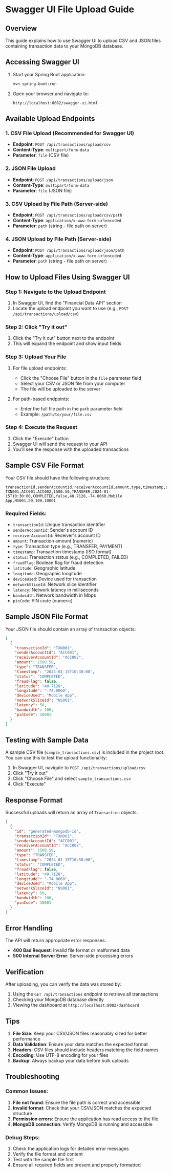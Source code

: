 # Swagger UI File Upload Guide

## Overview
This guide explains how to use Swagger UI to upload CSV and JSON files containing transaction data to your MongoDB database.

## Accessing Swagger UI

1. Start your Spring Boot application:
   ```bash
   mvn spring-boot:run
   ```

2. Open your browser and navigate to:
   ```
   http://localhost:8082/swagger-ui.html
   ```

## Available Upload Endpoints

### 1. CSV File Upload (Recommended for Swagger UI)
- **Endpoint**: `POST /api/transactions/upload/csv`
- **Content-Type**: `multipart/form-data`
- **Parameter**: `file` (CSV file)

### 2. JSON File Upload
- **Endpoint**: `POST /api/transactions/upload/json`
- **Content-Type**: `multipart/form-data`
- **Parameter**: `file` (JSON file)

### 3. CSV Upload by File Path (Server-side)
- **Endpoint**: `POST /api/transactions/upload/csv/path`
- **Content-Type**: `application/x-www-form-urlencoded`
- **Parameter**: `path` (string - file path on server)

### 4. JSON Upload by File Path (Server-side)
- **Endpoint**: `POST /api/transactions/upload/json/path`
- **Content-Type**: `application/x-www-form-urlencoded`
- **Parameter**: `path` (string - file path on server)

## How to Upload Files Using Swagger UI

### Step 1: Navigate to the Upload Endpoint
1. In Swagger UI, find the "Financial Data API" section
2. Locate the upload endpoint you want to use (e.g., `POST /api/transactions/upload/csv`)

### Step 2: Click "Try it out"
1. Click the "Try it out" button next to the endpoint
2. This will expand the endpoint and show input fields

### Step 3: Upload Your File
1. For file upload endpoints:
   - Click the "Choose File" button in the `file` parameter field
   - Select your CSV or JSON file from your computer
   - The file will be uploaded to the server

2. For path-based endpoints:
   - Enter the full file path in the `path` parameter field
   - Example: `/path/to/your/file.csv`

### Step 4: Execute the Request
1. Click the "Execute" button
2. Swagger UI will send the request to your API
3. You'll see the response with the uploaded transactions

## Sample CSV File Format

Your CSV file should have the following structure:
```csv
transactionId,senderAccountId,receiverAccountId,amount,type,timestamp,status,fraudFlag,latitude,longitude,deviceUsed,networkSliceId,latency,bandwidth,pinCode
TXN001,ACC001,ACC002,1500.50,TRANSFER,2024-01-15T10:30:00,COMPLETED,false,40.7128,-74.0060,Mobile App,NS001,50,100,10001
```

### Required Fields:
- `transactionId`: Unique transaction identifier
- `senderAccountId`: Sender's account ID
- `receiverAccountId`: Receiver's account ID
- `amount`: Transaction amount (numeric)
- `type`: Transaction type (e.g., TRANSFER, PAYMENT)
- `timestamp`: Transaction timestamp (ISO format)
- `status`: Transaction status (e.g., COMPLETED, FAILED)
- `fraudFlag`: Boolean flag for fraud detection
- `latitude`: Geographic latitude
- `longitude`: Geographic longitude
- `deviceUsed`: Device used for transaction
- `networkSliceId`: Network slice identifier
- `latency`: Network latency in milliseconds
- `bandwidth`: Network bandwidth in Mbps
- `pinCode`: PIN code (numeric)

## Sample JSON File Format

Your JSON file should contain an array of transaction objects:
```json
[
  {
    "transactionId": "TXN001",
    "senderAccountId": "ACC001",
    "receiverAccountId": "ACC002",
    "amount": 1500.50,
    "type": "TRANSFER",
    "timestamp": "2024-01-15T10:30:00",
    "status": "COMPLETED",
    "fraudFlag": false,
    "latitude": "40.7128",
    "longitude": "-74.0060",
    "deviceUsed": "Mobile App",
    "networkSliceId": "NS001",
    "latency": 50,
    "bandwidth": 100,
    "pinCode": 10001
  }
]
```

## Testing with Sample Data

A sample CSV file (`sample_transactions.csv`) is included in the project root. You can use this to test the upload functionality:

1. In Swagger UI, navigate to `POST /api/transactions/upload/csv`
2. Click "Try it out"
3. Click "Choose File" and select `sample_transactions.csv`
4. Click "Execute"

## Response Format

Successful uploads will return an array of `Transaction` objects:
```json
[
  {
    "id": "generated-mongodb-id",
    "transactionId": "TXN001",
    "senderAccountId": "ACC001",
    "receiverAccountId": "ACC002",
    "amount": 1500.50,
    "type": "TRANSFER",
    "timestamp": "2024-01-15T10:30:00",
    "status": "COMPLETED",
    "fraudFlag": false,
    "latitude": "40.7128",
    "longitude": "-74.0060",
    "deviceUsed": "Mobile App",
    "networkSliceId": "NS001",
    "latency": 50,
    "bandwidth": 100,
    "pinCode": 10001
  }
]
```

## Error Handling

The API will return appropriate error responses:
- **400 Bad Request**: Invalid file format or malformed data
- **500 Internal Server Error**: Server-side processing errors

## Verification

After uploading, you can verify the data was stored by:
1. Using the `GET /api/transactions` endpoint to retrieve all transactions
2. Checking your MongoDB database directly
3. Viewing the dashboard at `http://localhost:8082/dashboard`

## Tips

1. **File Size**: Keep your CSV/JSON files reasonably sized for better performance
2. **Data Validation**: Ensure your data matches the expected format
3. **Headers**: CSV files should include headers matching the field names
4. **Encoding**: Use UTF-8 encoding for your files
5. **Backup**: Always backup your data before bulk uploads

## Troubleshooting

### Common Issues:
1. **File not found**: Ensure the file path is correct and accessible
2. **Invalid format**: Check that your CSV/JSON matches the expected structure
3. **Permission errors**: Ensure the application has read access to the file
4. **MongoDB connection**: Verify MongoDB is running and accessible

### Debug Steps:
1. Check the application logs for detailed error messages
2. Verify the file format and content
3. Test with the sample file first
4. Ensure all required fields are present and properly formatted 